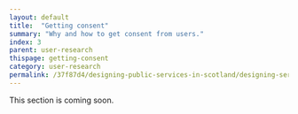 ```yaml
---
layout: default
title:  "Getting consent"
summary: "Why and how to get consent from users."
index: 3
parent: user-research
thispage: getting-consent
category: user-research
permalink: /37f87d4/designing-public-services-in-scotland/designing-services/getting-consent/
---
```


This section is coming soon.
